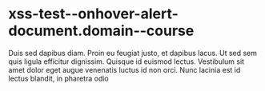 # xss-test--onhover-alert-document.domain--course
Duis sed dapibus diam. Proin eu feugiat justo, et dapibus lacus. Ut sed sem quis ligula efficitur dignissim. Quisque id euismod lectus. Vestibulum sit amet dolor eget augue venenatis luctus id non orci. Nunc lacinia est id lectus blandit, in pharetra odio
